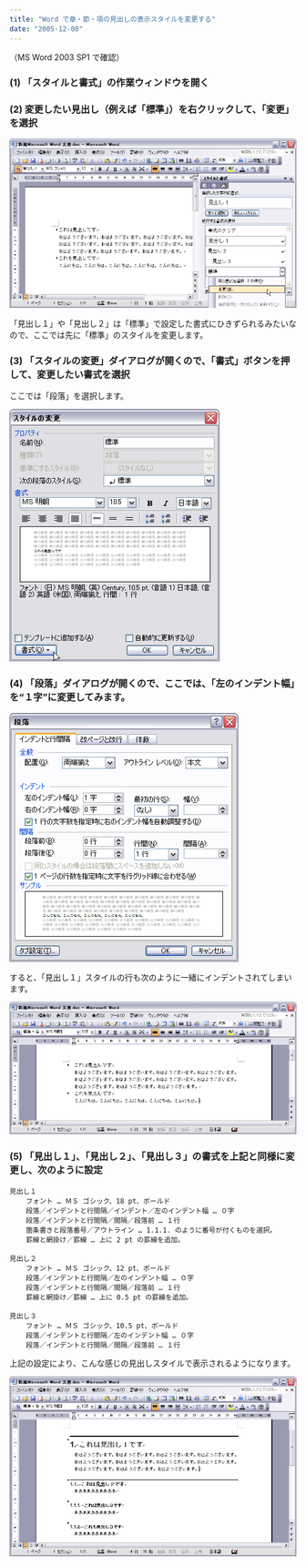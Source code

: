 ```yaml
---
title: "Word で章・節・項の見出しの表示スタイルを変更する"
date: "2005-12-08"
---
```


（MS Word 2003 SP1 で確認）


### (1) 「スタイルと書式」の作業ウィンドウを開く


### (2) 変更したい見出し（例えば「標準」）を右クリックして、「変更」を選択


![chapter-style1.png](./chapter-style1.png)

「見出し１」や「見出し２」は「標準」で設定した書式にひきずられるみたいなので、ここでは先に「標準」のスタイルを変更します。


### (3) 「スタイルの変更」ダイアログが開くので、「書式」ボタンを押して、変更したい書式を選択

ここでは「段落」を選択します。

![chapter-style2.png](./chapter-style2.png)


### (4) 「段落」ダイアログが開くので、ここでは、「左のインデント幅」を“１字”に変更してみます。

![chapter-style3.png](./chapter-style3.png)

すると、「見出し１」スタイルの行も次のように一緒にインデントされてしまいます。

![chapter-style4.png](./chapter-style4.png)


### (5) 「見出し１」、「見出し２」、「見出し３」の書式を上記と同様に変更し、次のように設定

```
見出し１
    フォント … ＭＳ ゴシック、18 pt、ボールド
    段落／インデントと行間隔／インデント／左のインデント幅 … ０字
    段落／インデントと行間隔／間隔／段落前 … １行
    箇条書きと段落番号／アウトライン … 1.1.1. のように番号が付くものを選択。
    罫線と網掛け／罫線 … 上に 2 pt の罫線を追加。

見出し２
    フォント … ＭＳ ゴシック、12 pt、ボールド
    段落／インデントと行間隔／左のインデント幅 … ０字
    段落／インデントと行間隔／間隔／段落前 … １行
    罫線と網掛け／罫線 … 上に 0.5 pt の罫線を追加。

見出し３
    フォント … ＭＳ ゴシック、10.5 pt、ボールド
    段落／インデントと行間隔／左のインデント幅 … ０字
    段落／インデントと行間隔／間隔／段落前 … １行
```

上記の設定により、こんな感じの見出しスタイルで表示されるようになります。

![chapter-style5.png](./chapter-style5.png)

